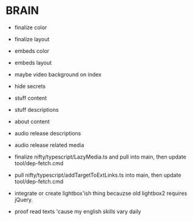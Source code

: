 # BRAIN

- finalize color
- finalize layout

- embeds color
- embeds layout

- maybe video background on index
- hide secrets

- stuff content
- stuff descriptions
- about content
- audio release descriptions
- audio release related media

- finalize nifty/typescript/LazyMedia.ts and pull into main, then update tool/dep-fetch.cmd
- pull nifty/typescript/addTargetToExtLinks.ts into main, then update tool/dep-fetch.cmd

- integrate or create lightbox'ish thing becauzse old lightbox2 requires jQuery.

- proof read texts 'cause my english skills vary daily
